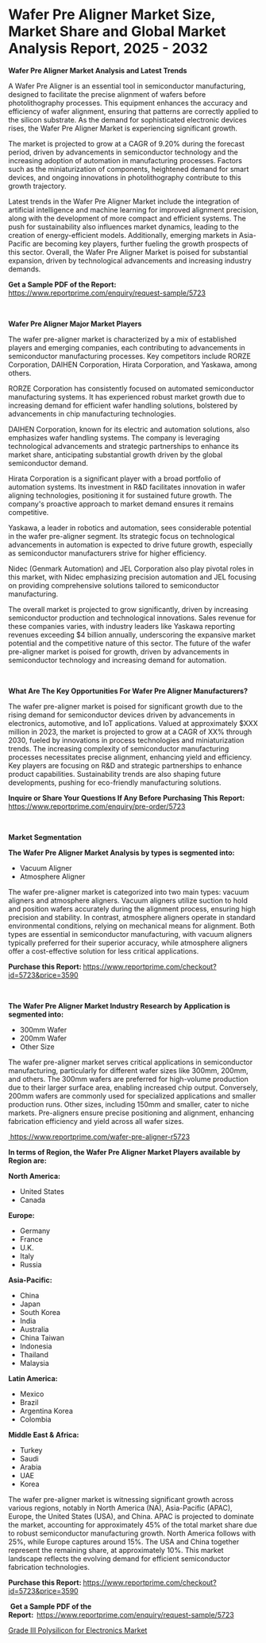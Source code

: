 <p><h1>Wafer Pre Aligner Market Size, Market Share and Global Market Analysis Report, 2025 - 2032</h1></p><p><strong>Wafer Pre Aligner Market Analysis and Latest Trends</strong></p>
<p><p>A Wafer Pre Aligner is an essential tool in semiconductor manufacturing, designed to facilitate the precise alignment of wafers before photolithography processes. This equipment enhances the accuracy and efficiency of wafer alignment, ensuring that patterns are correctly applied to the silicon substrate. As the demand for sophisticated electronic devices rises, the Wafer Pre Aligner Market is experiencing significant growth.</p><p>The market is projected to grow at a CAGR of 9.20% during the forecast period, driven by advancements in semiconductor technology and the increasing adoption of automation in manufacturing processes. Factors such as the miniaturization of components, heightened demand for smart devices, and ongoing innovations in photolithography contribute to this growth trajectory. </p><p>Latest trends in the Wafer Pre Aligner Market include the integration of artificial intelligence and machine learning for improved alignment precision, along with the development of more compact and efficient systems. The push for sustainability also influences market dynamics, leading to the creation of energy-efficient models. Additionally, emerging markets in Asia-Pacific are becoming key players, further fueling the growth prospects of this sector. Overall, the Wafer Pre Aligner Market is poised for substantial expansion, driven by technological advancements and increasing industry demands.</p></p>
<p><strong>Get a Sample PDF of the Report:&nbsp;</strong> <a href="https://www.reportprime.com/enquiry/request-sample/5723?utm_campaign=2441&utm_medium=2&utm_source=Github&utm_content=ia&utm_term=19032025&utm_id=wafer-pre-aligner">https://www.reportprime.com/enquiry/request-sample/5723</a></p>
<p>&nbsp;</p>
<p><strong>Wafer Pre Aligner Major Market Players</strong></p>
<p><p>The wafer pre-aligner market is characterized by a mix of established players and emerging companies, each contributing to advancements in semiconductor manufacturing processes. Key competitors include RORZE Corporation, DAIHEN Corporation, Hirata Corporation, and Yaskawa, among others.</p><p>RORZE Corporation has consistently focused on automated semiconductor manufacturing systems. It has experienced robust market growth due to increasing demand for efficient wafer handling solutions, bolstered by advancements in chip manufacturing technologies.</p><p>DAIHEN Corporation, known for its electric and automation solutions, also emphasizes wafer handling systems. The company is leveraging technological advancements and strategic partnerships to enhance its market share, anticipating substantial growth driven by the global semiconductor demand.</p><p>Hirata Corporation is a significant player with a broad portfolio of automation systems. Its investment in R&D facilitates innovation in wafer aligning technologies, positioning it for sustained future growth. The company's proactive approach to market demand ensures it remains competitive.</p><p>Yaskawa, a leader in robotics and automation, sees considerable potential in the wafer pre-aligner segment. Its strategic focus on technological advancements in automation is expected to drive future growth, especially as semiconductor manufacturers strive for higher efficiency.</p><p>Nidec (Genmark Automation) and JEL Corporation also play pivotal roles in this market, with Nidec emphasizing precision automation and JEL focusing on providing comprehensive solutions tailored to semiconductor manufacturing.</p><p>The overall market is projected to grow significantly, driven by increasing semiconductor production and technological innovations. Sales revenue for these companies varies, with industry leaders like Yaskawa reporting revenues exceeding $4 billion annually, underscoring the expansive market potential and the competitive nature of this sector. The future of the wafer pre-aligner market is poised for growth, driven by advancements in semiconductor technology and increasing demand for automation.</p></p>
<p>&nbsp;</p>
<p><strong>What Are The Key Opportunities For Wafer Pre Aligner Manufacturers?</strong></p>
<p><p>The wafer pre-aligner market is poised for significant growth due to the rising demand for semiconductor devices driven by advancements in electronics, automotive, and IoT applications. Valued at approximately $XXX million in 2023, the market is projected to grow at a CAGR of XX% through 2030, fueled by innovations in process technologies and miniaturization trends. The increasing complexity of semiconductor manufacturing processes necessitates precise alignment, enhancing yield and efficiency. Key players are focusing on R&D and strategic partnerships to enhance product capabilities. Sustainability trends are also shaping future developments, pushing for eco-friendly manufacturing solutions.</p></p>
<p><strong>Inquire or Share Your Questions If Any Before Purchasing This Report:</strong> <a href="https://www.reportprime.com/enquiry/pre-order/5723?utm_campaign=2441&utm_medium=2&utm_source=Github&utm_content=ia&utm_term=19032025&utm_id=wafer-pre-aligner">https://www.reportprime.com/enquiry/pre-order/5723</a></p>
<p>&nbsp;</p>
<p><strong>Market Segmentation</strong></p>
<p><strong>The Wafer Pre Aligner Market Analysis by types is segmented into:</strong></p>
<p><ul><li>Vacuum Aligner</li><li>Atmosphere Aligner</li></ul></p>
<p><p>The wafer pre-aligner market is categorized into two main types: vacuum aligners and atmosphere aligners. Vacuum aligners utilize suction to hold and position wafers accurately during the alignment process, ensuring high precision and stability. In contrast, atmosphere aligners operate in standard environmental conditions, relying on mechanical means for alignment. Both types are essential in semiconductor manufacturing, with vacuum aligners typically preferred for their superior accuracy, while atmosphere aligners offer a cost-effective solution for less critical applications.</p></p>
<p><strong>Purchase this Report:&nbsp;</strong><a href="https://www.reportprime.com/checkout?id=5723&price=3590&utm_campaign=2441&utm_medium=2&utm_source=Github&utm_content=ia&utm_term=19032025&utm_id=wafer-pre-aligner">https://www.reportprime.com/checkout?id=5723&price=3590</a></p>
<p>&nbsp;</p>
<p><strong>The Wafer Pre Aligner Market Industry Research by Application is segmented into:</strong></p>
<p><ul><li>300mm Wafer</li><li>200mm Wafer</li><li>Other Size</li></ul></p>
<p><p>The wafer pre-aligner market serves critical applications in semiconductor manufacturing, particularly for different wafer sizes like 300mm, 200mm, and others. The 300mm wafers are preferred for high-volume production due to their larger surface area, enabling increased chip output. Conversely, 200mm wafers are commonly used for specialized applications and smaller production runs. Other sizes, including 150mm and smaller, cater to niche markets. Pre-aligners ensure precise positioning and alignment, enhancing fabrication efficiency and yield across all wafer sizes.</p></p>
<p><a href="https://www.reportprime.com/wafer-pre-aligner-r5723?utm_campaign=2441&utm_medium=2&utm_source=Github&utm_content=ia&utm_term=19032025&utm_id=wafer-pre-aligner">&nbsp;https://www.reportprime.com/wafer-pre-aligner-r5723</a></p>
<p><strong>In terms of Region, the Wafer Pre Aligner Market Players available by Region are:</strong></p>
<p>
    <p> <strong> North America: </strong>
        <ul>
            <li>United States</li>
            <li>Canada</li>
        </ul>
        </p> 
    <p> <strong> Europe: </strong>
        <ul>
            <li>Germany</li>
            <li>France</li>
            <li>U.K.</li>
            <li>Italy</li>
            <li>Russia</li>
        </ul>
        </p> 
    <p> <strong> Asia-Pacific: </strong>
        <ul>
            <li>China</li>
            <li>Japan</li>
            <li>South Korea</li>
            <li>India</li>
            <li>Australia</li>
            <li>China Taiwan</li>
            <li>Indonesia</li>
            <li>Thailand</li>
            <li>Malaysia</li>
        </ul>
        </p> 
    <p> <strong> Latin America: </strong>
        <ul>
            <li>Mexico</li>
            <li>Brazil</li>
            <li>Argentina Korea</li>
            <li>Colombia</li>
        </ul>
        </p> 
    <p> <strong> Middle East & Africa: </strong>
        <ul>
            <li>Turkey</li>
            <li>Saudi</li>
            <li>Arabia</li>
            <li>UAE</li>
            <li>Korea</li>
        </ul>
    </p>
    </p>
<p><p>The wafer pre-aligner market is witnessing significant growth across various regions, notably in North America (NA), Asia-Pacific (APAC), Europe, the United States (USA), and China. APAC is projected to dominate the market, accounting for approximately 45% of the total market share due to robust semiconductor manufacturing growth. North America follows with 25%, while Europe captures around 15%. The USA and China together represent the remaining share, at approximately 10%. This market landscape reflects the evolving demand for efficient semiconductor fabrication technologies.</p></p>
<p><strong>Purchase this Report: </strong><a href="https://www.reportprime.com/checkout?id=5723&price=3590&utm_campaign=2441&utm_medium=2&utm_source=Github&utm_content=ia&utm_term=19032025&utm_id=wafer-pre-aligner">https://www.reportprime.com/checkout?id=5723&price=3590</a></p>
<p>&nbsp;<strong>Get a Sample PDF of the Report:&nbsp;&nbsp;</strong><a href="https://www.reportprime.com/enquiry/request-sample/5723?utm_campaign=2441&utm_medium=2&utm_source=Github&utm_content=ia&utm_term=19032025&utm_id=wafer-pre-aligner">https://www.reportprime.com/enquiry/request-sample/5723</a></p>
<p><strong></strong></p>
<p><p><a href="https://github.com/gullattedenna/Market-Research-Report-List-1/blob/main/grade-iii-polysilicon-for-electronics-market.md?utm_campaign=2441&utm_medium=2&utm_source=Github&utm_content=ia&utm_term=19032025&utm_id=wafer-pre-aligner">Grade III Polysilicon for Electronics Market</a></p></p>